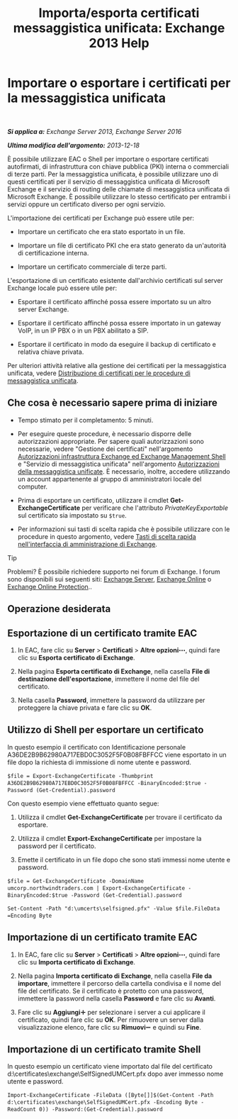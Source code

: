 ﻿---
title: 'Importa/esporta certificati messaggistica unificata: Exchange 2013 Help'
TOCTitle: Importare o esportare i certificati per la messaggistica unificata
ms:assetid: ee688c33-2e08-47e7-95fc-04ba10238341
ms:mtpsurl: https://technet.microsoft.com/it-it/library/Dn205143(v=EXCHG.150)
ms:contentKeyID: 54652892
ms.date: 05/22/2018
mtps_version: v=EXCHG.150
ms.translationtype: MT
---

# Importare o esportare i certificati per la messaggistica unificata

 

_**Si applica a:** Exchange Server 2013, Exchange Server 2016_

_**Ultima modifica dell'argomento:** 2013-12-18_

È possibile utilizzare EAC o Shell per importare o esportare certificati autofirmati, di infrastruttura con chiave pubblica (PKI) interna o commerciali di terze parti. Per la messaggistica unificata, è possibile utilizzare uno di questi certificati per il servizio di messaggistica unificata di Microsoft Exchange e il servizio di routing delle chiamate di messaggistica unificata di Microsoft Exchange. È possibile utilizzare lo stesso certificato per entrambi i servizi oppure un certificato diverso per ogni servizio.

L'importazione dei certificati per Exchange può essere utile per:

  - Importare un certificato che era stato esportato in un file.

  - Importare un file di certificato PKI che era stato generato da un'autorità di certificazione interna.

  - Importare un certificato commerciale di terze parti.

L'esportazione di un certificato esistente dall'archivio certificati sul server Exchange locale può essere utile per:

  - Esportare il certificato affinché possa essere importato su un altro server Exchange.

  - Esportare il certificato affinché possa essere importato in un gateway VoIP, in un IP PBX o in un PBX abilitato a SIP.

  - Esportare il certificato in modo da eseguire il backup di certificato e relativa chiave privata.

Per ulteriori attività relative alla gestione dei certificati per la messaggistica unificata, vedere [Distribuzione di certificati per le procedure di messaggistica unificata](deploying-certificates-for-um-procedures-exchange-2013-help.md).

## Che cosa è necessario sapere prima di iniziare

  - Tempo stimato per il completamento: 5 minuti.

  - Per eseguire queste procedure, è necessario disporre delle autorizzazioni appropriate. Per sapere quali autorizzazioni sono necessarie, vedere "Gestione dei certificati" nell'argomento [Autorizzazioni infrastruttura Exchange ed Exchange Management Shell](exchange-and-shell-infrastructure-permissions-exchange-2013-help.md) e "Servizio di messaggistica unificata" nell'argomento [Autorizzazioni della messaggistica unificate](unified-messaging-permissions-exchange-2013-help.md). È necessario, inoltre, accedere utilizzando un account appartenente al gruppo di amministratori locale del computer.

  - Prima di esportare un certificato, utilizzare il cmdlet **Get-ExchangeCertificate** per verificare che l'attributo *PrivateKeyExportable* sul certificato sia impostato su `$true`.

  - Per informazioni sui tasti di scelta rapida che è possibile utilizzare con le procedure in questo argomento, vedere [Tasti di scelta rapida nell'interfaccia di amministrazione di Exchange](keyboard-shortcuts-in-the-exchange-admin-center-exchange-online-protection-help.md).


> [!TIP]
> Problemi? È possibile richiedere supporto nei forum di Exchange. I forum sono disponibili sui seguenti siti: <A href="https://go.microsoft.com/fwlink/p/?linkid=60612">Exchange Server</A>, <A href="https://go.microsoft.com/fwlink/p/?linkid=267542">Exchange Online</A> o <A href="https://go.microsoft.com/fwlink/p/?linkid=285351">Exchange Online Protection</A>..



## Operazione desiderata

## Esportazione di un certificato tramite EAC

1.  In EAC, fare clic su **Server** \> **Certificati** \> **Altre opzioni**![Icona Ulteriori opzioni](images/JJ150550.5381819e-3b21-4873-8714-e9b956290b28(EXCHG.150).gif "Icona Ulteriori opzioni"), quindi fare clic su **Esporta certificato di Exchange**.

2.  Nella pagina **Esporta certificato di Exchange**, nella casella **File di destinazione dell'esportazione**, immettere il nome del file del certificato.

3.  Nella casella **Password**, immettere la password da utilizzare per proteggere la chiave privata e fare clic su **OK**.

## Utilizzo di Shell per esportare un certificato

In questo esempio il certificato con Identificazione personale A36DE2B9B62980A717EBD0C3052F5F0B08FBFFCC viene esportato in un file dopo la richiesta di immissione di nome utente e password.

    $file = Export-ExchangeCertificate -Thumbprint A36DE2B9B62980A717EBD0C3052F5F0B08FBFFCC -BinaryEncoded:$true -Password (Get-Credential).password

Con questo esempio viene effettuato quanto segue:

1.  Utilizza il cmdlet **Get-ExchangeCertificate** per trovare il certificato da esportare.

2.  Utilizza il cmdlet **Export-ExchangeCertificate** per impostare la password per il certificato.

3.  Emette il certificato in un file dopo che sono stati immessi nome utente e password.

<!-- end list -->
```
$file = Get-ExchangeCertificate -DomainName umcorp.northwindtraders.com | Export-ExchangeCertificate -BinaryEncoded:$true -Password (Get-Credential).password
```
```
Set-Content -Path "d:\umcerts\selfsigned.pfx" -Value $file.FileData =Encoding Byte
```

## Importazione di un certificato tramite EAC

1.  In EAC, fare clic su **Server** \> **Certificati** \> **Altre opzioni**![Icona Ulteriori opzioni](images/JJ150550.5381819e-3b21-4873-8714-e9b956290b28(EXCHG.150).gif "Icona Ulteriori opzioni"), quindi fare clic su **Importa certificato di Exchange**.

2.  Nella pagina **Importa certificato di Exchange**, nella casella **File da importare**, immettere il percorso della cartella condivisa e il nome del file del certificato. Se il certificato è protetto con una password, immettere la password nella casella **Password** e fare clic su **Avanti**.

3.  Fare clic su **Aggiungi**![Icona Aggiungi](images/JJ218640.c1e75329-d6d7-4073-a27d-498590bbb558(EXCHG.150).gif "Icona Aggiungi") per selezionare i server a cui applicare il certificato, quindi fare clic su **OK**. Per rimuovere un server dalla visualizzazione elenco, fare clic su **Rimuovi**![Icona Rimuovi](images/JJ657492.479b6ced-8d64-4277-a725-f17fea202b28(EXCHG.150).gif "Icona Rimuovi") e quindi su **Fine**.

## Importazione di un certificato tramite Shell

In questo esempio un certificato viene importato dal file del certificato d:\\certificates\\exchange\\SelfSignedUMCert.pfx dopo aver immesso nome utente e password.

    Import-ExchangeCertificate -FileData ([Byte[]]$(Get-Content -Path d:\certificates\exchange\SelfSignedUMCert.pfx -Encoding Byte -ReadCount 0)) -Password:(Get-Credential).password

